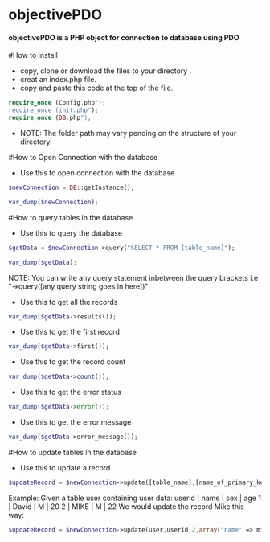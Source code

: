 # objectivePDO
#### objectivePDO is a PHP object for connection to database using PDO



#How to install
- copy, clone or download the files to your directory .
- creat an index.php file.
- copy and paste this code at the top of the file.

```php
require_once (Config.php");
require_once (init.php"); 
require_once (DB.php");
```

- NOTE: The folder path may vary pending on the structure of your directory.


#How to Open Connection with the database
- Use this to open connection with the database

```php
$newConnection = DB::getInstance();

var_dump($newConnection);
```


#How to query tables in the database
- Use this to query the database

```php
$getData = $newConnection->query("SELECT * FROM [table_name]");

var_dump($getData);
```
NOTE: You can write any query statement inbetween the query brackets i.e  "->query([any query string goes in here])"

- Use this to get all the records

```php
var_dump($getData->results());
```

- Use this to get the first record

```php
var_dump($getData->first());
```

- Use this to get the record count

```php
var_dump($getData->count());
```

- Use this to get the error status

```php
var_dump($getData->error());
```

- Use this to get the error message

```php
var_dump($getData->error_message());
```



#How to update tables in the database
- Use this to update a record

```php
$updateRecord = $newConnection->update([table_name],[name_of_primary_key_column],[record_id],[fields_to_update]);
```
Example:
Given a table user containing user data: 
userid | name  | sex | age
1	   | David | M   | 20
2	   | MIKE  | M   | 22
We would update the record Mike this way:
```php
$updateRecord = $newConnection->update(user,userid,2,array("name" => mikel, "age" => 34));
```